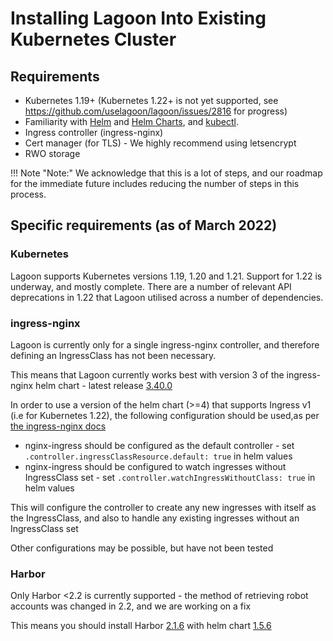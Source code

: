 # Installing Lagoon Into Existing Kubernetes Cluster

## Requirements

* Kubernetes 1.19+ (Kubernetes 1.22+ is not yet supported, see https://github.com/uselagoon/lagoon/issues/2816 for progress)
* Familiarity with [Helm](https://helm.sh) and [Helm Charts](https://helm.sh/docs/topics/charts/#helm), and [kubectl](https://kubernetes.io/docs/tasks/tools/).
* Ingress controller (ingress-nginx)
* Cert manager (for TLS) - We highly recommend using letsencrypt
* RWO storage

!!! Note "Note:"
    We acknowledge that this is a lot of steps, and our roadmap for the immediate future includes reducing the number of steps in this process.

## Specific requirements (as of March 2022)

### Kubernetes
Lagoon supports Kubernetes versions 1.19, 1.20 and 1.21. Support for 1.22 is underway, and mostly complete. There are a number of relevant API deprecations in 1.22 that Lagoon utilised across a number of dependencies.

### ingress-nginx
Lagoon is currently only for a single ingress-nginx controller, and therefore defining an IngressClass has not been necessary.

This means that Lagoon currently works best with version 3 of the ingress-nginx helm chart - latest release [3.40.0](https://github.com/kubernetes/ingress-nginx/releases/tag/helm-chart-3.40.0)

In order to use a version of the helm chart (>=4) that supports Ingress v1 (i.e for Kubernetes 1.22), the following configuration should be used,as per [the ingress-nginx docs](https://kubernetes.github.io/ingress-nginx/#what-is-an-ingressclass-and-why-is-it-important-for-users-of-ingress-nginx-controller-now)

- nginx-ingress should be configured as the default controller - set `.controller.ingressClassResource.default: true` in helm values
- nginx-ingress should be configured to watch ingresses without IngressClass set - set `.controller.watchIngressWithoutClass: true` in helm values

This will configure the controller to create any new ingresses with itself as the IngressClass, and also to handle any existing ingresses without an IngressClass set

Other configurations may be possible, but have not been tested

### Harbor
Only Harbor <2.2 is currently supported - the method of retrieving robot accounts was changed in 2.2, and we are working on a fix

This means you should install Harbor [2.1.6](https://github.com/goharbor/harbor/releases/tag/v2.1.6) with helm chart [1.5.6](https://github.com/goharbor/harbor-helm/releases/tag/1.5.6)
